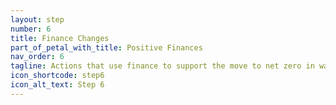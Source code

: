 ```yaml
---
layout: step
number: 6
title: Finance Changes
part_of_petal_with_title: Positive Finances
nav_order: 6
tagline: Actions that use finance to support the move to net zero in ways that don't impact your premises.  These are good things to do if you don't need the funds to take the other steps.
icon_shortcode: step6
icon_alt_text: Step 6
---
```



